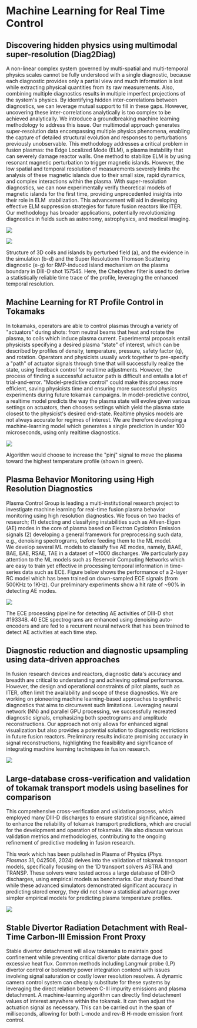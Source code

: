 # Machine Learning for Real Time Control

## Discovering hidden physics using multimodal super-resolution (Diag2Diag)

A non-linear complex system governed by multi-spatial and multi-temporal physics scales cannot be fully understood with a single diagnostic, because each diagnostic provides only a partial view and much information is lost while extracting physical quantities from its raw measurements. Also, combining multiple diagnostics results in multiple imperfect projections of the system's physics. By identifying hidden inter-correlations between diagnostics, we can leverage mutual support to fill in these gaps. However, uncovering these inter-correlations analytically is too complex to be achieved analytically. We introduce a groundbreaking machine learning methodology to address this issue. Our multimodal approach generates super-resolution data encompassing multiple physics phenomena, enabling the capture of detailed structural evolution and responses to perturbations previously unobservable. This methodology addresses a critical problem in fusion plasmas: the Edge Localized Mode (ELM), a plasma instability that can severely damage reactor walls. One method to stabilize ELM is by using resonant magnetic perturbation to trigger magnetic islands. However, the low spatial and temporal resolution of measurements severely limits the analysis of these magnetic islands due to their small size, rapid dynamics, and complex interactions within the plasma. With super-resolution diagnostics, we can now experimentally verify theoretical models of magnetic islands for the first time, providing unprecedented insights into their role in ELM  stabilization. This advancement will aid in developing effective ELM suppression strategies for future fusion reactors like ITER. Our methodology has broader applications, potentially revolutionizing diagnostics in fields such as astronomy, astrophysics, and medical imaging.

![](../images/rt_control_1.png)

![](../images/rt_control_2.png)

Structure of 3D coils and islands by perturbed field (a), and the evidence in the simulation (b-d) and the Super Resolutionn Thomson Scattering diagnostic (e-g) for RMP-induced island mechanism on the plasma boundary in DIII-D shot 157545. Here, the Chebyshev filter is used to derive a statistically reliable time trace of the profile, leveraging the enhanced temporal resolution.

## Machine Learning for RT Profile Control in Tokamaks

In tokamaks, operators are able to control plasmas through a variety of "actuators" during shots: from neutral beams that heat and rotate the plasma, to coils which induce plasma current. Experimental proposals entail physicists specifying a desired plasma "state" of interest, which can be described by profiles of density, temperature, pressure, safety factor (q), and rotation. Operators and physicists usually work together to pre-specify a "path" of actuator signals through time that will successfully realize the state, using feedback control for realtime adjustments. However, the process of finding a successful actuator path is difficult and entails a lot of trial-and-error. "Model-predictive control" could make this process more efficient, saving physicists time and ensuring more successful physics experiments during future tokamak campaigns. In model-predictive control, a realtime model predicts the way the plasma state will evolve given various settings on actuators, then chooses settings which yield the plasma state closest to the physicist's desired end-state. Realtime physics models are not always accurate for regimes of interest. We are therefore developing a machine-learning model which generates a single prediction in under 100 microseconds, using only realtime diagnostics.

![](../images/rt_control_3.png)

Algorithm would choose to increase the "pinj" signal to move the plasma toward the highest temperature profile (shown in green).

## Plasma Behavior Monitoring using High Resolution Diagnostics

Plasma Control Group is leading a multi-institutional research project to investigate machine learning for real-time fusion plasma behavior monitoring using high resolution diagnostics. We focus on two tracks of research; (1) detecting and classifying instabilities such as Alfven-Eigen (AE) modes in the core of plasma based on Electron Cyclotron Emission signals (2) developing a general framework for preprocessing such data, e.g., denoising spectrograms, before feeding them to the ML model.\
We develop several ML models to classify five AE modes, namely, BAAE, BAE, EAE, RSAE, TAE in a dataset of ~1000 discharges. We particularly pay attention to the ML models such as Reservoir Computing Networks which are easy to train yet effective in processing temporal information in time-series data such as ECE. Figure below shows the performance of a 2-layer RC model which has been trained on down-sampled ECE signals (from 500KHz to 1KHz). Our preliminary experiments show a hit rate of ~90% in detecting AE modes.

![](../images/rt_control_4.gif)

The ECE processing pipeline for detecting AE activities of DIII-D shot #193348. 40 ECE spectrograms are enhanced using denoising auto-encoders and are fed to a recurrent neural network that has been trained to detect AE activities at each time step.

## Diagnostic reduction and diagnostic upsampling using data-driven approaches

In fusion research devices and reactors, diagnostic data's accuracy and breadth are critical to understanding and achieving optimal performance. However, the design and operational constraints of pilot plants, such as ITER, often limit the availability and scope of these diagnostics. We are working on pioneering machine learning-based approaches to synthetic diagnostics that aims to circumvent such limitations. Leveraging neural network (NN) and parallel GPU processing, we successfully recreated diagnostic signals, emphasizing both spectrograms and amplitude reconstructions. Our approach not only allows for enhanced signal visualization but also provides a potential solution to diagnostic restrictions in future fusion reactors. Preliminary results indicate promising accuracy in signal reconstructions, highlighting the feasibility and significance of integrating machine learning techniques in fusion research.

![](../images/rt_control_5.png)

## Large-database cross-verification and validation of tokamak transport models using baselines for comparison

This comprehensive cross-verification and validation process, which employed many DIII-D discharges to ensure statistical significance, aimed to enhance the reliability of tokamak transport predictions, which are crucial for the development and operation of tokamaks. We also discuss various validation metrics and methodologies, contributing to the ongoing refinement of predictive modeling in fusion research.

This work which has been published in Plasma of Physics (*Phys. Plasmas* 31, 042506, 2024) delves into the validation of tokamak transport models, specifically focusing on the 1D transport solvers ASTRA and TRANSP. These solvers were tested across a large database of DIII-D discharges, using empirical models as benchmarks. Our study found that while these advanced simulators demonstrated significant accuracy in predicting stored energy, they did not show a statistical advantage over simpler empirical models for predicting plasma temperature profiles.

![](../images/rt_control_6.png)

## Stable Divertor Radiation Detachment with Real-Time Carbon-III Emission Front Proxy

Stable divertor detachment will allow tokamaks to maintain good confinement while preventing critical divertor plate damage due to excessive heat flux. Common methods including Langmuir probe (LP) divertor control or bolometry power integration contend with issues involving signal saturation or costly lower resolution resolves. A dynamic camera control system can cheaply substitute for these systems by leveraging the direct relation between C-III impurity emissions and plasma detachment. A machine-learning algorithm can directly find detachment values of interest anywhere within the tokamak. It can then adjust the actuation signal as necessary. This can be carried out in the span of milliseconds, allowing for both L-mode and rev-B H-mode emission front control.
